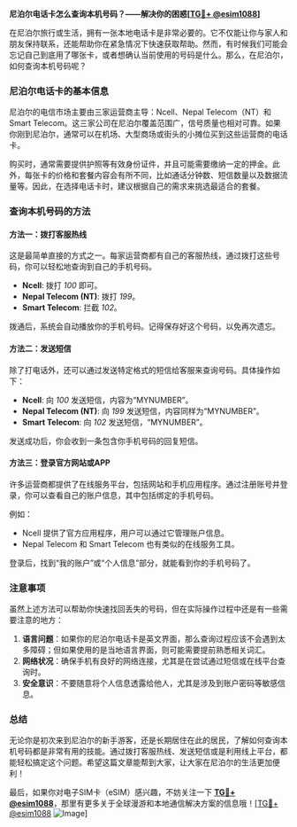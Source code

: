 **尼泊尔电话卡怎么查询本机号码？——解决你的困惑[[TG💪+ @esim1088](https://t.me/s/esim1088)]**

在尼泊尔旅行或生活，拥有一张本地电话卡是非常必要的。它不仅能让你与家人和朋友保持联系，还能帮助你在紧急情况下快速获取帮助。然而，有时候我们可能会忘记自己到底用了哪张卡，或者想确认当前使用的号码是什么。那么，在尼泊尔，如何查询本机号码呢？

### 尼泊尔电话卡的基本信息

尼泊尔的电信市场主要由三家运营商主导：Ncell、Nepal Telecom（NT）和Smart Telecom。这三家公司在尼泊尔覆盖范围广，信号质量也相对可靠。如果你刚到尼泊尔，通常可以在机场、大型商场或街头的小摊位买到这些运营商的电话卡。

购买时，通常需要提供护照等有效身份证件，并且可能需要缴纳一定的押金。此外，每张卡的价格和套餐内容会有所不同，比如通话分钟数、短信数量以及数据流量等。因此，在选择电话卡时，建议根据自己的需求来挑选最适合的套餐。

### 查询本机号码的方法

#### 方法一：拨打客服热线
这是最简单直接的方式之一。每家运营商都有自己的客服热线，通过拨打这些号码，你可以轻松地查询到自己的手机号码。

- **Ncell**: 拨打 *100* 即可。
- **Nepal Telecom (NT)**: 拨打 *199*。
- **Smart Telecom**: 拦截 *102*。

拨通后，系统会自动播放你的手机号码。记得保存好这个号码，以免再次遗忘。

#### 方法二：发送短信
除了打电话外，还可以通过发送特定格式的短信给客服来查询号码。具体操作如下：

- **Ncell**: 向 *100* 发送短信，内容为“MYNUMBER”。
- **Nepal Telecom (NT)**: 向 *199* 发送短信，内容同样为“MYNUMBER”。
- **Smart Telecom**: 向 *102* 发送短信，“MYNUMBER”。

发送成功后，你会收到一条包含你手机号码的回复短信。

#### 方法三：登录官方网站或APP
许多运营商都提供了在线服务平台，包括网站和手机应用程序。通过注册账号并登录，你可以查看自己的账户信息，其中包括绑定的手机号码。

例如：
- Ncell 提供了官方应用程序，用户可以通过它管理账户信息。
- Nepal Telecom 和 Smart Telecom 也有类似的在线服务工具。

登录后，找到“我的账户”或“个人信息”部分，就能看到你的手机号码了。

### 注意事项
虽然上述方法可以帮助你快速找回丢失的号码，但在实际操作过程中还是有一些需要注意的地方：

1. **语言问题**：如果你的尼泊尔电话卡是英文界面，那么查询过程应该不会遇到太多障碍；但如果使用的是当地语言界面，则可能需要提前熟悉相关词汇。
2. **网络状况**：确保手机有良好的网络连接，尤其是在尝试通过短信或在线平台查询时。
3. **安全意识**：不要随意将个人信息透露给他人，尤其是涉及到账户密码等敏感信息。

### 总结
无论你是初次来到尼泊尔的新手游客，还是长期居住在此的居民，了解如何查询本机号码都是非常有用的技能。通过拨打客服热线、发送短信或是利用线上平台，都能轻松搞定这个问题。希望这篇文章能帮到大家，让大家在尼泊尔的生活更加便利！

最后，如果你对电子SIM卡（eSIM）感兴趣，不妨关注一下 **[TG💪+ @esim1088](https://t.me/s/esim1088)**，那里有更多关于全球漫游和本地通信解决方案的信息哦！[[TG💪+ @esim1088](https://t.me/s/esim1088) ![Image](https://i.postimg.cc/4NQfJmqS/Snipaste-2025-05-13-00-14-12.png)]